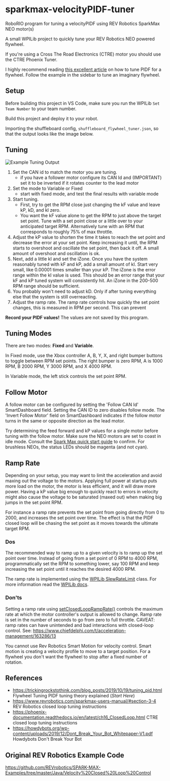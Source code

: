# sparkmax-velocityPIDF-tuner

RoboRIO program for tuning a velocityPIDF using REV Robotics SparkMax NEO motor(s)

A small WPILib project to quickly tune your REV Robotics NEO powered flywheel.

If you're using a Cross The Road Electronics (CTRE) motor you should use the CTRE Phoenix Tuner.

I highly recommend reading [this excellent article](https://trickingrockstothink.com/blog_posts/2019/10/19/tuning_pid.html) on how to tune PIDF for a flywheel. Follow the example in the sidebar to tune an imaginary flywheel.

## Setup

Before building this project in VS Code, make sure you run the WPILib `Set Team Number` to your team number.

Build this project and deploy it to your robot. 

Importing the shuffleboard config, `shuffleboard_flywheel_tuner.json`, so that the output looks like the image below.

## Tuning

![Example Tuning Output](https://raw.githubusercontent.com/FRC-Sonic-Squirrels/Flywheel-Tuner/main/TuningExample.png)

1. Set the CAN id to match the motor you are tuning. 
    - if you have a follower motor configure its CAN Id and (IMPORTANT) set it to be inverted if it rotates counter to the lead motor
2. Set the mode to Variable or Fixed
    - start with fixed mode, and test the final results with variable mode
3. Start tuning. 
    - First, try to get the RPM close just changing the kF value and leave kP, kD, and kI zero. 
    - You want the kF value alone to get the RPM to just above the target set point. Tune with a set point close or a little over to your anticipated target RPM. Alternatively tune with an RPM that corresponds to roughly 75% of max throttle.
4. Adjust the kP value to shorten the time it takes to reach the set point and decrease the error at your set point. Keep increasing it until, the RPM starts to overshoot and oscillate the set point, then back it off. A small amount of overshoot and oscillation is ok.
5. Next, add a little kI and set the iZone. Once you have the system reasonably tuned with kF and kP, add a small amount of kI. Start very small, like 0.00001 times smaller than your kP. The iZone is the error range within the kI value is used. This should be an error range that your kF and kP tuned system will consistently hit. An iZone in the 200-500 RPM range should be sufficient. 
6. You probably won't need to adjust kD. Only if after tuning everything else that the system is still overreacting.
7. Adjust the ramp rate. The ramp rate controls how quickly the set point changes, this is measured in RPM per second. This can prevent 

**Record your PIDF values!** The values are not saved by this program.

## Tuning Modes

There are two modes: **Fixed** and **Variable**. 

In Fixed mode, use the Xbox controller A, B, Y, X, and right bumper buttons to toggle between RPM set points. The right bumper is zero RPM, A is 1000 RPM, B 2000 RPM, Y 3000 RPM, and X 4000 RPM.

In Variable mode, the left stick controls the set point RPM. 

## Follow Motor

A follow motor can be configured by setting the 'Follow CAN Id' SmartDashboard field. Setting the CAN ID to zero disables follow mode. The 'Invert Follow Motor' field on SmartDashboard indicates if the follow motor turns in the same or opposite direction as the lead motor.

Try determining the feed forward and kP values for a single motor before tuning with the follow motor. Make sure the NEO motors are set to coast in idle mode. Consult the [Spark Max quick start guide](https://www.revrobotics.com/sparkmax-quickstart/) to confirm. For brushless NEOs, the status LEDs should be magenta (and not cyan).

## Ramp Rate

Depending on your setup, you may want to limit the acceleration and avoid maxing out the voltage to the motors. Applying full power at startup puts more load on the motor, the motor is less efficient, and it will draw more power. Having a kP value big enough to quickly react to errors in velocity might also cause the voltage to be saturated (maxed out) when making big jumps in the set point RPM.

For instance a ramp rate prevents the set point from going directly from 0 to 2000, and increases the set point over time. The effect is that the PIDF closed loop will be chasing the set point as it moves towards the ultimate target RPM.

### Dos

The recommended way to ramp up to a given velocity is to ramp up the set point over time. Instead of going from a set point of 0 RPM to 4000 RPM, programmatically set the RPM to something lower, say 100 RPM and keep increasing the set point until it reaches the desired 4000 RPM.

The ramp rate is implemented using the [WPILib SlewRateLimit](https://first.wpi.edu/FRC/roborio/release/docs/java/edu/wpi/first/wpilibj/SlewRateLimiter.html) class. For more information read the [WPILib docs](https://docs.wpilib.org/en/latest/docs/software/advanced-controls/filters/slew-rate-limiter.html).

### Don'ts

Setting a ramp rate using [setClosedLoopRampRate()](https://www.revrobotics.com/content/sw/max/sw-docs/java/com/revrobotics/CANSparkMax.html#setClosedLoopRampRate(double)) controls the maximum rate at which the motor controller's output is allowed to change. Ramp rate is set in the number of seconds to go from zero to full throttle. CAVEAT: ramp rates can have unintended and bad interactions with closed-loop control. See: https://www.chiefdelphi.com/t/acceleration-management/163286/13

You cannot use Rev Robotics Smart Motion for velocity control. Smart motion is creating a velocity profile to move to a target position. For a flywheel you don't want the flywheel to stop after a fixed number of rotation. 

## References

* <https://trickingrockstothink.com/blog_posts/2019/10/19/tuning_pid.html> Flywheel Tuning PIDF tuning theory explained (*Start Here*)
* <https://www.revrobotics.com/sparkmax-users-manual/#section-3-4> REV Robotics closed loop tuning instructions
* <https://phoenix-documentation.readthedocs.io/en/latest/ch16_ClosedLoop.html> CTRE closed loop tuning instructions
* <https://howdybots.org/wp-content/uploads/2019/12/Dont_Break_Your_Bot_Whitepaper-V1.pdf>  Howdybots Don't Break Your Bot

## Original REV Robotics Example Code

<https://github.com/REVrobotics/SPARK-MAX-Examples/tree/master/Java/Velocity%20Closed%20Loop%20Control>
